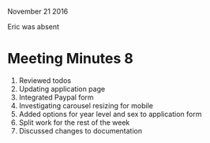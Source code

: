 November 21 2016

Eric was absent

# Meeting Minutes 8

1) Reviewed todos
2) Updating application page
3) Integrated Paypal form
4) Investigating carousel resizing for mobile
5) Added options for year level and sex to application form
6) Split work for the rest of the week
7) Discussed changes to documentation
